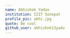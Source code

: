 ```yaml
---
name: Abhishek Yadav
institution: IIIT Sonepat
profile_pic: abhi.jpg 
quote: Be cool
github_user: abhishek13yadv
---
```

